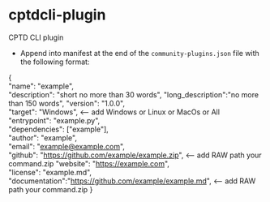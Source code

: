 # cptdcli-plugin
CPTD CLI plugin 


- Append into manifest at the end of the `community-plugins.json` file with the following format:
    

{  
"name": "example",  
"description": "short no more than 30 words", 
"long_description":"no more than 150 words",
"version": "1.0.0",  
"target": "Windows",   <--  add Windows or Linux or MacOs or All 
"entrypoint": "example.py",  
"dependencies": ["example"],  
"author": "example",  
"email": "example@example.com",  
"github": "https://github.com/example/example.zip",   <--  add RAW path your command.zip 
"website": "https://example.com",  
"license": "example.md", 
"documentation":"https://github.com/example/example.md",   <--  add RAW path your command.zip 
}
